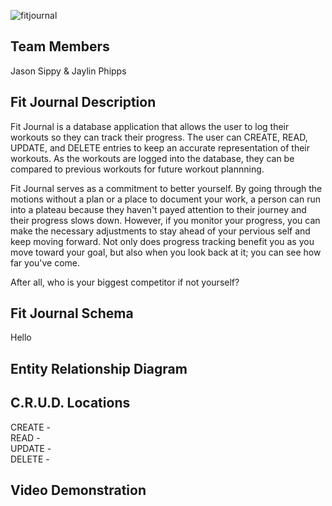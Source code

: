 ![fitjournal](https://user-images.githubusercontent.com/38664109/39455394-c3a494cc-4ca5-11e8-853c-3d716d69ad46.png)

## Team Members
Jason Sippy & Jaylin Phipps

## Fit Journal Description
Fit Journal is a database application that allows the user to log their workouts so they can track their progress. The user can CREATE, READ, UPDATE, and DELETE entries to keep an accurate representation of their workouts. As the workouts are logged into the database, they can be compared to previous workouts for future workout plannning.   

Fit Journal serves as a commitment to better yourself. By going through the motions without a plan or a place to document your work, a person can run into a plateau because they haven't payed attention to their journey and their progress slows down. However, if you monitor your progress, you can make the necessary adjustments to stay ahead of your pervious self and keep moving forward. Not only does progress tracking benefit you as you move toward your goal, but also when you look back at it; you can see how far you've come.

After all, who is your biggest competitor if not yourself?

## Fit Journal Schema
Hello

## Entity Relationship Diagram

## C.R.U.D. Locations
CREATE -  
READ -  
UPDATE -  
DELETE -

## Video Demonstration
